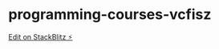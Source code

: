 # programming-courses-vcfisz

[Edit on StackBlitz ⚡️](https://stackblitz.com/edit/programming-courses-vcfisz)